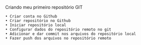 
Criando meu primeiro repositório GIT

    • Criar conta no Github
    • Criar repositório no Github
    • Iniciar repositório local
    • Configurar dados do repositório remoto no git
    • Adicionar e dar commit nos arquivos do repositório local
    • Fazer push dos arquivos no repositório remoto
